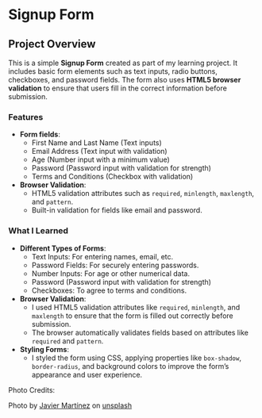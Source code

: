 # Signup Form

## Project Overview
This is a simple **Signup Form** created as part of my learning project. It includes basic form elements such as text inputs, radio buttons, checkboxes, and password fields. The form also uses **HTML5 browser validation** to ensure that users fill in the correct information before submission.

### Features
- **Form fields**:
  - First Name and Last Name (Text inputs)
  - Email Address (Text input with validation)
  - Age (Number input with a minimum value)
  - Password (Password input with validation for strength)
  - Terms and Conditions (Checkbox with validation)
- **Browser Validation**:
  - HTML5 validation attributes such as `required`, `minlength`, `maxlength`, and `pattern`.
  - Built-in validation for fields like email and password.

### What I Learned
- **Different Types of Forms**:
  - Text Inputs: For entering names, email, etc.
  - Password Fields: For securely entering passwords.
  - Number Inputs: For age or other numerical data.
  - Password (Password input with validation for strength)
  - Checkboxes: To agree to terms and conditions.
- **Browser Validation**:
  - I used HTML5 validation attributes like `required`, `minlength`, and `maxlength` to ensure that the form is filled out correctly before submission.
  - The browser automatically validates fields based on attributes like `required` and `pattern`.
- **Styling Forms**:
  - I styled the form using CSS, applying properties like `box-shadow`, `border-radius`, and background colors to improve the form’s appearance and user experience.

Photo Credits:

Photo by [Javier Martínez](https://unsplash.com/@cjdante) on [unsplash](https://unsplash.com/) 

